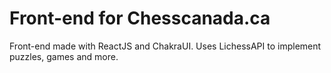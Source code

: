 # Front-end for Chesscanada.ca
Front-end made with ReactJS and ChakraUI. 
Uses LichessAPI to implement puzzles, games and more.
